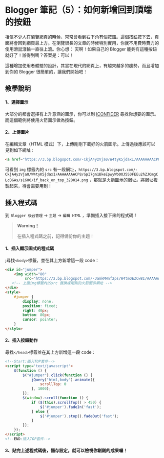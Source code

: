 # Blogger 筆記（5）：如何新增回到頂端的按鈕
相信不少人在瀏覽網頁的時候，常常會看到右下角有個按鈕。這個按鈕按下去，頁面將會回到網頁最上方。在瀏覽很長的文章的時候特別實用，你就不用費時費力的使用滑鼠滾輪一直往上滾。你心想： 天啊！如果自己的 Blogger 能夠有這種按鈕就好了！辦得到嗎？答案是：可以！

這種增加使用者體驗的設計，其實在現代的網頁上，有越來越多的趨勢，而且增加到你的 Blogger 很簡單的，讓我們開始吧！

## 教學說明
#### 1、選擇圖示
大部分的都會選擇有上升意涵的圖示，你可以到 [ICONFIDER](www.iconfinder.com "ICONFIDER") 尋找你想要的圖示。而這個範例將使用火箭圖示做為按鈕。

#### 2、上傳圖片
在編輯文章（HTML 模式）下，上傳剛剛下載好的火箭圖示。上傳過後應該可以見到如下網址 :
```HTML
<a href="https://3.bp.blogspot.com/-CkjA4yzVja0/W4tyK5jdaxI/AAAAAAAACP8/GpI7gn1BkeEpwyWbOOJ5S0FEEu2hZJOmgCLcBGAs/s1600/if_back_on_top_328014.png" imageanchor="1" ><img border="0" src="https://3.bp.blogspot.com/-CkjA4yzVja0/W4tyK5jdaxI/AAAAAAAACP8/GpI7gn1BkeEpwyWbOOJ5S0FEEu2hZJOmgCLcBGAs/s1600/if_back_on_top_328014.png" data-original-width="512" data-original-height="512" /></a>
```
可看到 `img` 標籤內的 `src` 有一段網址，`https://3.bp.blogspot.com/-CkjA4yzVja0/W4tyK5jdaxI/AAAAAAAACP8/GpI7gn1BkeEpwyWbOOJ5S0FEEu2hZJOmgCLcBGAs/s1600/if_back_on_top_328014.png` ，那就是火箭圖示的網址。將網址複製起來，待會需要用到！

## 插入程式碼
到 `Blogger 後台管理` → `主題` → `編輯 HTML` ，準備插入接下來的程式碼 !
> **Warning！**
>
> 在插入程式碼之前，記得備份你的主題！  

#### 1、插入顯示圖式的程式碼
;尋找`<body>`標籤，並在其上方新增這一段 code：
```HTML
<div id="jumper">
    <img width="80"
         src='https://2.bp.blogspot.com/-JamkMHnf2ps/W4tmQEZCw8I/AAAAAAAACPw/HlvgmetNuzI8Aprr2IPjpu1-_a6jaAN_ACLcBGAs/s1600/rocket.png'/> 
   <!-- 上面img標籤內的src 替換成剛剛的火箭圖示網址 -->
</div>
<style>
    #jumper {
        display: none;
        position: fixed;
        right: 40px;
        bottom: 80px;
        cursor: pointer;
    }
</style>
```

#### 2、插入按鈕動作</div>
尋找`</head>`標籤並在其上方新增這一段 code：
```HTML
<!--Start:插入TOP套件-->
<script type='text/javascript'>
    $(function () {
        $("#jumper").click(function () {
            jQuery("html,body").animate({
                scrollTop: 0
            }, 1000);
        });
        $(window).scroll(function () {
            if ($(this).scrollTop() > 450) {
                $('#jumper').fadeIn('fast');
            } else {
                $('#jumper').stop().fadeOut('fast');
            }
        });
    });
</script>
<!--END:插入TOP套件-->
```

#### 3、貼完上述程式碼後，儲存設定，就可以檢視你剛剛的成果囉！

